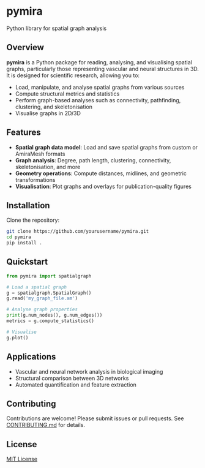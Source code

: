 # pymira

Python library for spatial graph analysis

## Overview

**pymira** is a Python package for reading, analysing, and visualising spatial graphs, particularly those representing vascular and neural structures in 3D. It is designed for scientific research, allowing you to:

* Load, manipulate, and analyse spatial graphs from various sources
* Compute structural metrics and statistics
* Perform graph-based analyses such as connectivity, pathfinding, clustering, and skeletonisation
* Visualise graphs in 2D/3D

## Features

* **Spatial graph data model**: Load and save spatial graphs from custom or AmiraMesh formats
* **Graph analysis**: Degree, path length, clustering, connectivity, skeletonisation, and more
* **Geometry operations**: Compute distances, midlines, and geometric transformations
* **Visualisation**: Plot graphs and overlays for publication-quality figures

## Installation

Clone the repository:

```bash
git clone https://github.com/yourusername/pymira.git
cd pymira
pip install .
```

## Quickstart

```python
from pymira import spatialgraph

# Load a spatial graph
g = spatialgraph.SpatialGraph()
g.read('my_graph_file.am')

# Analyse graph properties
print(g.num_nodes(), g.num_edges())
metrics = g.compute_statistics()

# Visualise
g.plot()
```

## Applications

* Vascular and neural network analysis in biological imaging
* Structural comparison between 3D networks
* Automated quantification and feature extraction

## Contributing

Contributions are welcome! Please submit issues or pull requests. See [CONTRIBUTING.md](CONTRIBUTING.md) for details.

## License

[MIT License](LICENSE)

